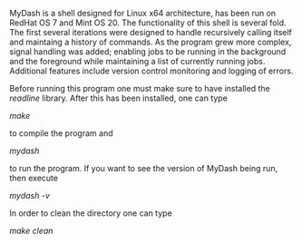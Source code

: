 MyDash is a shell designed for Linux x64 architecture, has been run on RedHat OS 7 and Mint OS 20. The functionality of this shell is several fold. The first several iterations were designed to handle recursively calling itself and maintaing a history of commands. As the program grew more complex, signal handling was added; enabling jobs to be running in the background and the foreground while maintaining a list of currently running jobs. Additional features include version control monitoring and logging of errors. 

Before running this program one must make sure to have installed the *readline* library. After this has been installed, one can type 

*make* 

to compile the program and 

*mydash* 

to run the program. If you want to see the version of MyDash being run, then execute

*mydash -v*

In order to clean the directory one can type 

*make clean*
